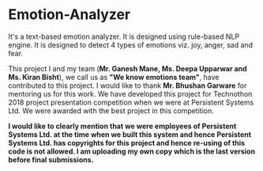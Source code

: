 # Emotion-Analyzer
It's a text-based emotion analyzer. It is designed using rule-based NLP engine. It is designed to detect 4 types of emotions viz. joy, anger, sad and fear. 

This project I and my team (**Mr. Ganesh Mane, Ms. Deepa Upparwar and Ms. Kiran Bisht**), we call us as **"We know emotions team"**, have contributed to this project. I would like to thank **Mr. Bhushan Garware** for mentoring us for this work. We have developed this project for Technothon 2018 project presentation competition when we were at Persistent Systems Ltd. We were awarded with the best project in this competition.

**I would like to clearly mention that we were employees of Persistent Systems Ltd. at the time when we built this system and hence Persistent Systems Ltd. has copyrights for this project and hence re-using of this code is not allowed. I am uploading my own copy which is the last version before final submissions.**
